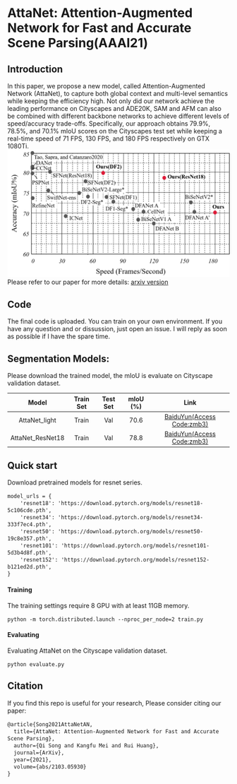 # AttaNet: Attention-Augmented Network for Fast and Accurate Scene Parsing(AAAI21)
## Introduction
In this paper, we propose a new model, called Attention-Augmented Network (AttaNet), to capture both global context and multi-level semantics while keeping the efficiency high. Not only did our network achieve the leading performance on Cityscapes and ADE20K, SAM and AFM can also be combined with different backbone networks to achieve different levels of speed/accuracy trade-offs. Specifically, our approach obtains 79.9%, 78.5%, and 70.1% mIoU scores on the Cityscapes test set while keeping a real-time speed of 71 FPS, 130 FPS, and 180 FPS respectively on GTX 1080Ti. ![results](https://github.com/songqi-github/AttaNet/blob/main/figs/results.png)
Please refer to our paper for more details:
[arxiv version](https://arxiv.org/abs/2103.05930)

## Code
The final code is uploaded. You can train on your own environment. If you have any question and or dissussion, just open an issue. I will reply as soon as possible if I have the spare time.

## Segmentation Models:
Please download the trained model, the mIoU is evaluate on Cityscape validation dataset.

|      Model       | Train Set | Test Set | mIoU (%) |                             Link                             |
| :--------------: | :-------: | :------: | :------: | :----------------------------------------------------------: |
|  AttaNet_light   |   Train   |   Val    |   70.6   | [BaiduYun(Access Code:zmb3)](https://pan.baidu.com/s/1OR45RYDU6sQ-jiIliisboA) |
| AttaNet_ResNet18 |   Train   |   Val    |   78.8   | [BaiduYun(Access Code:zmb3)](https://pan.baidu.com/s/1OR45RYDU6sQ-jiIliisboA) |

## Quick start
Download pretrained models for resnet series.
```
model_urls = {
    'resnet18': 'https://download.pytorch.org/models/resnet18-5c106cde.pth',
    'resnet34': 'https://download.pytorch.org/models/resnet34-333f7ec4.pth',
    'resnet50': 'https://download.pytorch.org/models/resnet50-19c8e357.pth',
    'resnet101': 'https://download.pytorch.org/models/resnet101-5d3b4d8f.pth',
    'resnet152': 'https://download.pytorch.org/models/resnet152-b121ed2d.pth',
}
```
#### Training
The training settings require 8 GPU with at least 11GB memory.
```
python -m torch.distributed.launch --nproc_per_node=2 train.py
```
#### Evaluating
Evaluating AttaNet on the Cityscape validation dataset.
```
python evaluate.py
```

## Citation
If you find this repo is useful for your research, Please consider citing our paper:

```
@article{Song2021AttaNetAN,
  title={AttaNet: Attention-Augmented Network for Fast and Accurate Scene Parsing},
  author={Qi Song and Kangfu Mei and Rui Huang},
  journal={ArXiv},
  year={2021},
  volume={abs/2103.05930}
}
```
